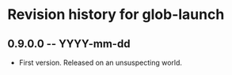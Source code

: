 # Revision history for glob-launch

## 0.9.0.0  -- YYYY-mm-dd

* First version. Released on an unsuspecting world.
